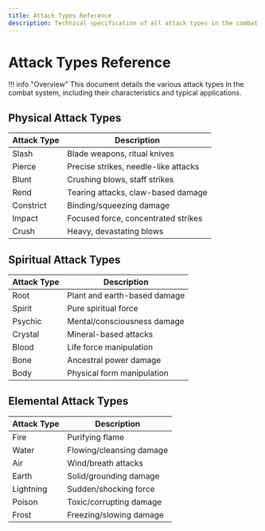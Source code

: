 ```yaml
---
title: Attack Types Reference
description: Technical specification of all attack types in the combat system, categorized into physical, spiritual, and elemental attacks.
---
```


# Attack Types Reference

!!! info "Overview"
    This document details the various attack types in the combat system, including their characteristics and typical applications.

## Physical Attack Types
| Attack Type | Description |
|------------|-------------|
| Slash | Blade weapons, ritual knives |
| Pierce | Precise strikes, needle-like attacks |
| Blunt | Crushing blows, staff strikes |
| Rend | Tearing attacks, claw-based damage |
| Constrict | Binding/squeezing damage |
| Impact | Focused force, concentrated strikes |
| Crush | Heavy, devastating blows |

## Spiritual Attack Types
| Attack Type | Description |
|------------|-------------|
| Root | Plant and earth-based damage |
| Spirit | Pure spiritual force |
| Psychic | Mental/consciousness damage |
| Crystal | Mineral-based attacks |
| Blood | Life force manipulation |
| Bone | Ancestral power damage |
| Body | Physical form manipulation |

## Elemental Attack Types
| Attack Type | Description |
|------------|-------------|
| Fire | Purifying flame |
| Water | Flowing/cleansing damage |
| Air | Wind/breath attacks |
| Earth | Solid/grounding damage |
| Lightning | Sudden/shocking force |
| Poison | Toxic/corrupting damage |
| Frost | Freezing/slowing damage |



